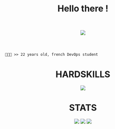 <h1 align="center">Hello there !</h1>

<p align="center">
  <br><br>
  <img src="https://steamuserimages-a.akamaihd.net/ugc/879748616164108107/8F44EE6DAFB4F4E2469AA4947059A09E1A78E93C/?imw=5000&imh=5000&ima=fit&impolicy=Letterbox&imcolor=%23000000&letterbox=false">
  <br><br>
</p>

#
```diff
👨🏻‍💻 >> 22 years old, french DevOps student
```
#

<h1 align="center">HARDSKILLS</h1>
<p align="center">
  <a href="https://skillicons.dev">
    <img src="https://skillicons.dev/icons?i=git,kubernetes,docker,ansible,azure,debian,discord,html,css,js,ts,kali,linux,nginx,postgres,py,react,terraform,ubuntu,vscode,vim,windows,powershell,wordpress" />
  </a>
</p>

<h1 align="center">STATS</h1>
<p align="center">
  <img src="https://img.shields.io/github/followers/Enzo75001?style=social">
  <img src="https://img.shields.io/github/stars/Enzo75001?style=social">
  <img src="https://komarev.com/ghpvc/?username=Enzo75001&color=blue">
</p>

<br>
